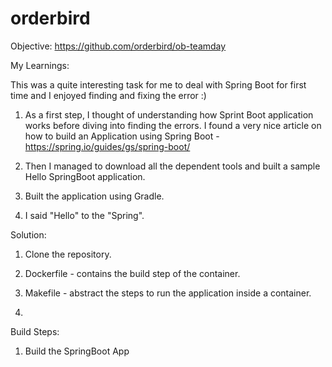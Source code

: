 # orderbird

Objective: https://github.com/orderbird/ob-teamday

My Learnings:

This was a quite interesting task for me to deal with Spring Boot for first time and I enjoyed finding and fixing the error :)

1. As a first step, I thought of understanding how Sprint Boot application works before diving into finding the errors. I found a very nice article on how to build an Application using Spring Boot - https://spring.io/guides/gs/spring-boot/

2. Then I managed to download all the dependent tools and built a sample Hello SpringBoot application.

3. Built the application using Gradle.

4. I said "Hello" to the "Spring".


Solution:

1. Clone the repository.

2. Dockerfile - contains the build step of the container.

3. Makefile - abstract the steps to run the application inside a container.

4. 

Build Steps:

1. Build the SpringBoot App

```

```
